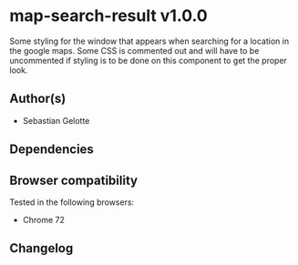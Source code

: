 # map-search-result v1.0.0

Some styling for the window that appears when searching for a location in the google maps. Some CSS is commented out and will have to be uncommented if styling is to be done on this component to get the proper look.

## Author(s)

- Sebastian Gelotte

## Dependencies



## Browser compatibility

Tested in the following browsers:

- Chrome 72


## Changelog

